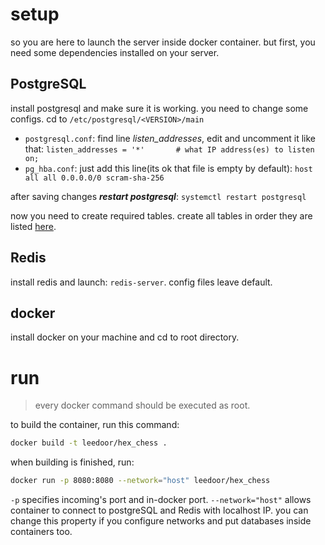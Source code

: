 # setup
so you are here to launch the server inside docker container. but first, you need some dependencies installed on your server.
## **PostgreSQL**
install postgresql and make sure it is working. you need to change some configs. cd to `/etc/postgresql/<VERSION>/main`
 * `postgresql.conf`:  find line *listen_addresses*, edit and uncomment it like that: `listen_addresses = '*'		# what IP address(es) to listen on;`
* `pg_hba.conf`: just add this line(its ok that file is empty by default): `host all all 0.0.0.0/0 scram-sha-256`

after saving changes ***restart postgresql***: `systemctl restart postgresql`

now you need to create required tables. create all tables in order they are listed [here](database%20sql%20tables). 

## **Redis**
install redis and launch: `redis-server`. config files leave default.

## **docker**
install docker on your machine and cd to root directory.

# run
> every docker command should be executed as root.

to build the container, run this command:
```bash
docker build -t leedoor/hex_chess .
```
when building is finished, run:
```bash
docker run -p 8080:8080 --network="host" leedoor/hex_chess
```
`-p` specifies incoming's port and in-docker port. 
`--network="host"` allows container to connect to postgreSQL and Redis with localhost IP. you can change this property if you configure networks and put databases inside containers too.